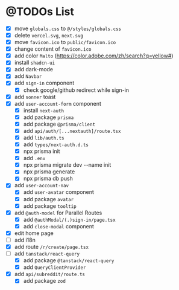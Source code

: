 # @TODOs List

* [X] move `globals.css` to `@/styles/globals.css`
* [X] delete `vercel.svg`, `next.svg`
* [X] move `favicon.ico` to `public/favicon.ico`
* [X] change content of `favicon.ico`
* [X] add color `Malto` (https://color.adobe.com/zh/search?q=yellow#)
* [X] install `shadcn-ui`
* [X] add dark-mode
* [X] add `Navbar`
* [X] add `sign-in` component
  * [X] check google/github redirect while sign-in
* [X] add `sonner` toast
* [X] add `user-account-form` component
  * [X] install `next-auth`
  * [X] add package `prisma`
  * [X] add package `@prisma/client`
  * [X] add `api/auth/[...nextauth]/route.tsx`
  * [x] add `lib/auth.ts`
  * [X] add `types/next-auth.d.ts`
  * [X] npx prisma init
  * [X] add `.env`
  * [x] npx prisma migrate dev --name init
  * [X] npx prisma generate
  * [X] npx prisma db push
* [X] add `user-account-nav`
  * [X] add `user-avatar` component
  * [X] add package `avatar`
  * [X] add package `tooltip`
* [X] add `@auth-model` for Parallel Routes 
  * [X] add `@authModal/(.)sign-in/page.tsx`
  * [X] add `close-modal` component
* [X] edit home page
* [ ] add i18n
* [X] add route `/r/create/page.tsx`
* [ ] add `tanstack/react-query`
  * [X] add package `@tanstack/react-query`
  * [X] add `QueryClientProvider`
* [X] add `api/subreddit/route.ts`
  * [X] add package `zod`
